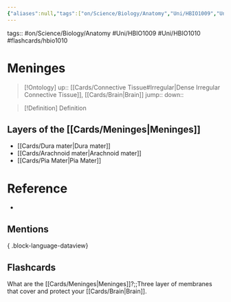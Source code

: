 ```yaml
---
{"aliases":null,"tags":["on/Science/Biology/Anatomy","Uni/HBIO1009","Uni/HBIO1010","flashcards/hbio1010"],"dg-publish":true,"permalink":"/cards/meninges/","dgPassFrontmatter":true}
---
```


tags:: #on/Science/Biology/Anatomy #Uni/HBIO1009 #Uni/HBIO1010 #flashcards/hbio1010 

# Meninges

> [!Ontology]
> up:: [[Cards/Connective Tissue#Irregular\|Dense Irregular Connective Tissue]], [[Cards/Brain\|Brain]]
> jump::
> down:: 

> [!Definition] Definition

## Layers of the [[Cards/Meninges\|Meninges]]

- [[Cards/Dura mater\|Dura mater]]
- [[Cards/Arachnoid mater\|Arachnoid mater]]
- [[Cards/Pia Mater\|Pia Mater]]

# Reference

- 

## Mentions


{ .block-language-dataview}

## Flashcards

What are the [[Cards/Meninges\|Meninges]]?;;Three layer of membranes that cover and protect your [[Cards/Brain\|Brain]].
<!--SR:!2023-09-16,31,230-->
